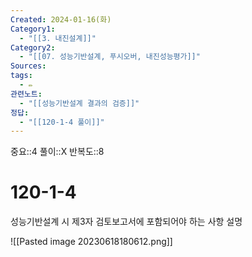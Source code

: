 ```yaml
---
Created: 2024-01-16(화)
Category1:
  - "[[3. 내진설계]]"
Category2:
  - "[[07. 성능기반설계, 푸시오버, 내진성능평가]]"
Sources: 
tags:
  - ✏️
관련노트:
  - "[[성능기반설계 결과의 검증]]"
정답:
  - "[[120-1-4 풀이]]"
---
```

중요::4
풀이::X
반복도::8

# 120-1-4

성능기반설계 시 제3자 검토보고서에 포함되어야 하는 사항 설명

![[Pasted image 20230618180612.png]]